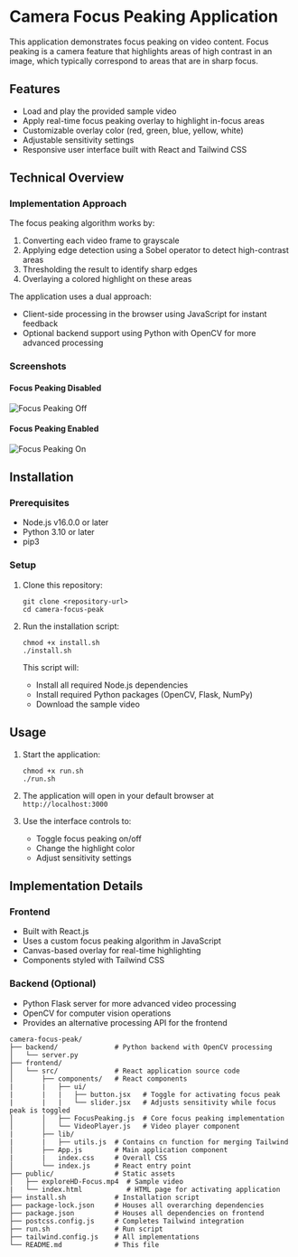 # Camera Focus Peaking Application

This application demonstrates focus peaking on video content. Focus peaking is a camera feature that highlights areas of high contrast in an image, which typically correspond to areas that are in sharp focus.

## Features

- Load and play the provided sample video
- Apply real-time focus peaking overlay to highlight in-focus areas
- Customizable overlay color (red, green, blue, yellow, white)
- Adjustable sensitivity settings
- Responsive user interface built with React and Tailwind CSS

## Technical Overview

### Implementation Approach

The focus peaking algorithm works by:

1. Converting each video frame to grayscale
2. Applying edge detection using a Sobel operator to detect high-contrast areas
3. Thresholding the result to identify sharp edges
4. Overlaying a colored highlight on these areas

The application uses a dual approach:

- Client-side processing in the browser using JavaScript for instant feedback
- Optional backend support using Python with OpenCV for more advanced processing

### Screenshots

#### Focus Peaking Disabled

![Focus Peaking Off](screenshots/focus-peaking-off.png)

#### Focus Peaking Enabled

![Focus Peaking On](screenshots/focus-peaking-on.png)

## Installation

### Prerequisites

- Node.js v16.0.0 or later
- Python 3.10 or later
- pip3

### Setup

1. Clone this repository:

   ```
   git clone <repository-url>
   cd camera-focus-peak
   ```

2. Run the installation script:

   ```
   chmod +x install.sh
   ./install.sh
   ```

   This script will:

   - Install all required Node.js dependencies
   - Install required Python packages (OpenCV, Flask, NumPy)
   - Download the sample video

## Usage

1. Start the application:

   ```
   chmod +x run.sh
   ./run.sh
   ```

2. The application will open in your default browser at `http://localhost:3000`

3. Use the interface controls to:
   - Toggle focus peaking on/off
   - Change the highlight color
   - Adjust sensitivity settings

## Implementation Details

### Frontend

- Built with React.js
- Uses a custom focus peaking algorithm in JavaScript
- Canvas-based overlay for real-time highlighting
- Components styled with Tailwind CSS

### Backend (Optional)

- Python Flask server for more advanced video processing
- OpenCV for computer vision operations
- Provides an alternative processing API for the frontend

```
camera-focus-peak/
├── backend/              # Python backend with OpenCV processing
│   └── server.py
├── frontend/
│   └── src/              # React application source code
│       ├── components/   # React components
|       |   ├── ui/
|       |   |   ├── button.jsx   # Toggle for activating focus peak
|       |   |   └── slider.jsx   # Adjusts sensitivity while focus peak is toggled
│       │   ├── FocusPeaking.js  # Core focus peaking implementation
│       │   └── VideoPlayer.js   # Video player component
|       ├── lib/
|       |   ├── utils.js  # Contains cn function for merging Tailwind
│       ├── App.js        # Main application component
|       |   index.css     # Overall CSS
│       └── index.js      # React entry point
├── public/               # Static assets
│   ├── exploreHD-Focus.mp4  # Sample video
|   └── index.html           # HTML page for activating application
├── install.sh            # Installation script
├── package-lock.json     # Houses all overarching dependencies
├── package.json          # Houses all dependencies on frontend
├── postcss.config.js     # Completes Tailwind integration
├── run.sh                # Run script
├── tailwind.config.js    # All implementations
└── README.md             # This file
```
